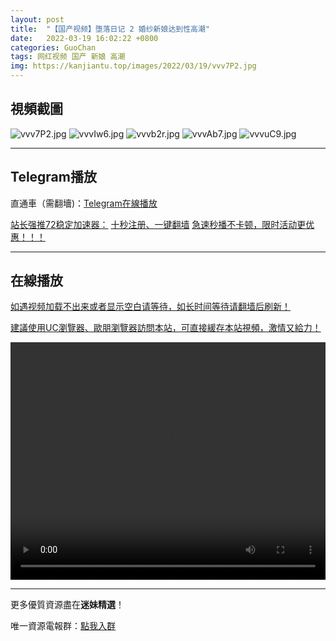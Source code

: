 ```yaml
---
layout: post
title:  "【国产视频】堕落日记 2 婚纱新娘达到性高潮"
date:   2022-03-19 16:02:22 +0800
categories: GuoChan
tags: 网红视频 国产 新娘 高潮
img: https://kanjiantu.top/images/2022/03/19/vvv7P2.jpg
---
```



## 視頻截圖

![vvv7P2.jpg](https://kanjiantu.top/images/2022/03/19/vvv7P2.jpg)
![vvvIw6.jpg](https://kanjiantu.top/images/2022/03/19/vvvIw6.jpg)
![vvvb2r.jpg](https://kanjiantu.top/images/2022/03/19/vvvb2r.jpg)
![vvvAb7.jpg](https://kanjiantu.top/images/2022/03/19/vvvAb7.jpg)
![vvvuC9.jpg](https://kanjiantu.top/images/2022/03/19/vvvuC9.jpg)

* * *
## Telegram播放

直通車（需翻墻)：[Telegram在線播放](https://t.me/mimeijingxuan/199)

<u>站长强推72稳定加速器：</u> [十秒注册、一键翻墙](https://www.mimei.blog/skip/vpn.html)
<u>急速秒播不卡顿，限时活动更优惠！！！</u>
* * *
## 在線播放
<u>如遇视频加载不出来或者显示空白请等待，如长时间等待请翻墙后刷新！</u>

<u>建議使用UC瀏覽器、歐朋瀏覽器訪問本站，可直接緩存本站視頻，激情又給力！</u>
<center><video src="https://cdn.publer.io/uploads/videos/6247f8ccdb2797357edec855/c7e4f5230340ce51b397c7a92709713c.mp4" width="100%" height="380px" controls="controls"></video></center>


* * *
更多優質資源盡在**迷妹精選**！

唯一資源電報群：[點我入群](https://t.me/mimeijingxuan)



